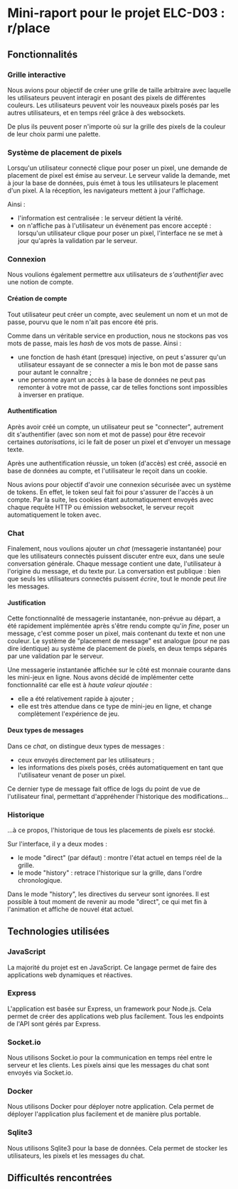 # Mini-raport pour le projet ELC-D03 : r/place

## Fonctionnalités

### Grille interactive

Nous avions pour objectif de créer une grille de taille arbitraire avec laquelle les utilisateurs peuvent interagir en posant des pixels de différentes couleurs. 
Les utilisateurs peuvent voir les nouveaux pixels posés par les autres utilisateurs, et en temps réel grâce à des websockets. 

De plus ils peuvent poser n'importe où sur la grille des pixels de la couleur de leur choix parmi une palette.

### Système de placement de pixels

Lorsqu'un utilisateur connecté clique pour poser un pixel, une demande de placement de pixel est émise au serveur.
Le serveur valide la demande, met à jour la base de données, puis émet à tous les utilisateurs le placement d'un pixel.
A la réception, les navigateurs mettent à jour l'affichage.

Ainsi :
* l'information est centralisée : le serveur détient la vérité.
* on n'affiche pas à l'utilisateur un événement pas encore accepté : lorsqu'un utilisateur clique pour poser un pixel, l'interface ne se met à jour qu'après la validation par le serveur.

### Connexion

Nous voulions également permettre aux utilisateurs de *s'authentifier* avec une notion de compte.

#### Création de compte

Tout utilisateur peut créer un compte, avec seulement un nom et un mot de passe, pourvu que le nom n'ait pas encore été pris.

Comme dans un véritable service en production, nous ne stockons pas vos mots de passe, mais les *hash* de vos mots de passe. Ainsi :
* une fonction de hash étant (presque) injective, on peut s'assurer qu'un utilisateur essayant de se connecter a mis le bon mot de passe sans pour autant le connaître ;
* une personne ayant un accès à la base de données ne peut pas remonter à votre mot de passe, car de telles fonctions sont impossibles à inverser en pratique.

#### Authentification

Après avoir créé un compte, un utilisateur peut se "connecter", autrement dit s'authentifier (avec son nom et mot de passe) pour être recevoir certaines *autorisations*, ici le fait de poser un pixel et d'envoyer un message texte.

Après une authentification réussie, un token (d'accès) est créé, associé en base de données au compte, et l'utilisateur le reçoit dans un cookie.

Nous avions pour objectif d'avoir une connexion sécurisée avec un système de tokens.
En effet, le token seul fait foi pour s'assurer de l'accès à un compte.
Par la suite, les cookies étant automatiquement envoyés avec chaque requête HTTP ou émission websocket, le serveur reçoit automatiquement le token avec.

### Chat

Finalement, nous voulions ajouter un *chat* (messagerie instantanée) pour que les utilisateurs connectés puissent discuter entre eux, dans une seule conversation générale.
Chaque message contient une date, l'utilisateur à l'origine du message, et du texte pur.
La conversation est publique : bien que seuls les utilisateurs connectés puissent *écrire*, tout le monde peut *lire* les messages.

#### Justification

Cette fonctionnalité de messagerie instantanée, non-prévue au départ, a été rapidement implémentée après s'être rendu compte qu'*in fine*, poser un message, c'est comme poser un pixel, mais contenant du texte et non une couleur.
Le système de "placement de message" est analogue (pour ne pas dire identique) au système de placement de pixels, en deux temps séparés par une validation par le serveur. 

Une messagerie instantanée affichée sur le côté est monnaie courante dans les mini-jeux en ligne.
Nous avons décidé de implémenter cette fonctionnalité car elle est à *haute valeur ajoutée* :
* elle a été relativement rapide à ajouter ;
* elle est très attendue dans ce type de mini-jeu en ligne, et change complètement l'expérience de jeu.

#### Deux types de messages

Dans ce *chat*, on distingue deux types de messages :
* ceux envoyés directement par les utilisateurs ;
* les informations des pixels posés, créés automatiquement en tant que l'utilisateur venant de poser un pixel.

Ce dernier type de message fait office de logs du point de vue de l'utilisateur final, permettant d'appréhender l'historique des modifications...

### Historique

...à ce propos, l'historique de tous les placements de pixels esr stocké.

Sur l'interface, il y a deux modes :
* le mode "direct" (par défaut) : montre l'état actuel en temps réel de la grille.
* le mode "history" : retrace l'historique sur la grille, dans l'ordre chronologique.

Dans le mode "history", les directives du serveur sont ignorées. Il est possible à tout moment de revenir au mode "direct", ce qui met fin à l'animation et affiche de nouvel état actuel.

## Technologies utilisées

### JavaScript

La majorité du projet est en JavaScript. Ce langage permet de faire des applications web dynamiques et réactives.

### Express

L'application est basée sur Express, un framework pour Node.js. 
Cela permet de créer des applications web plus facilement. Tous les endpoints de l'API sont gérés par Express.

### Socket.io

Nous utilisons Socket.io pour la communication en temps réel entre le serveur et les clients. Les pixels ainsi que les messages du chat sont envoyés via Socket.io.

### Docker

Nous utilisons Docker pour déployer notre application. Cela permet de déployer l'application plus facilement et de manière plus portable.

### Sqlite3

Nous utilisons Sqlite3 pour la base de données. Cela permet de stocker les utilisateurs, les pixels et les messages du chat.

## Difficultés rencontrées
